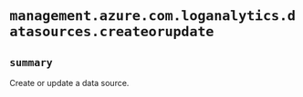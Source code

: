 # `management.azure.com.loganalytics.datasources.createorupdate`

## `summary`
Create or update a data source.


